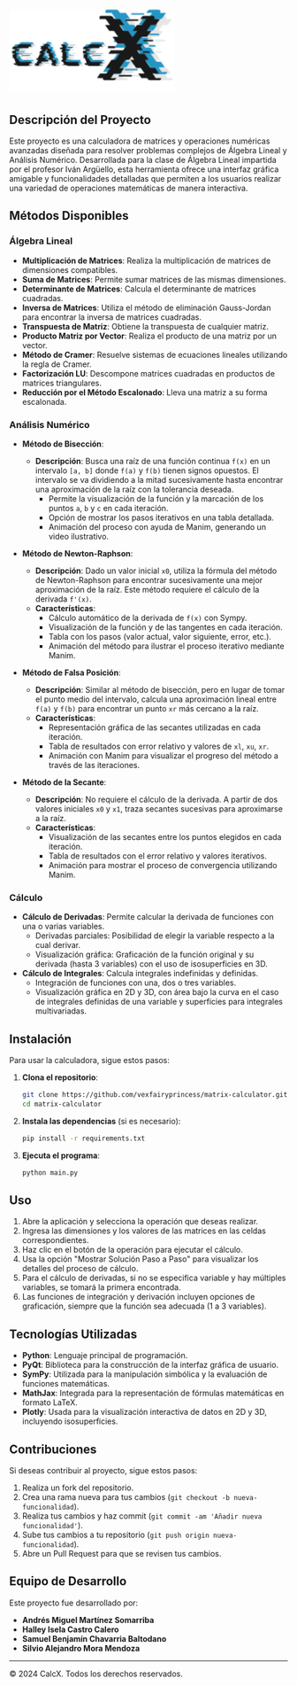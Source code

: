 # <img src="calcXlogo.svg" alt="Logo de Calculadora de Matrices" width="300">

## Descripción del Proyecto
Este proyecto es una calculadora de matrices y operaciones numéricas avanzadas diseñada para resolver problemas complejos de Álgebra Lineal y Análisis Numérico. Desarrollada para la clase de Álgebra Lineal impartida por el profesor Iván Argüello, esta herramienta ofrece una interfaz gráfica amigable y funcionalidades detalladas que permiten a los usuarios realizar una variedad de operaciones matemáticas de manera interactiva.

## Métodos Disponibles

### Álgebra Lineal
- **Multiplicación de Matrices**: Realiza la multiplicación de matrices de dimensiones compatibles.
- **Suma de Matrices**: Permite sumar matrices de las mismas dimensiones.
- **Determinante de Matrices**: Calcula el determinante de matrices cuadradas.
- **Inversa de Matrices**: Utiliza el método de eliminación Gauss-Jordan para encontrar la inversa de matrices cuadradas.
- **Transpuesta de Matriz**: Obtiene la transpuesta de cualquier matriz.
- **Producto Matriz por Vector**: Realiza el producto de una matriz por un vector.
- **Método de Cramer**: Resuelve sistemas de ecuaciones lineales utilizando la regla de Cramer.
- **Factorización LU**: Descompone matrices cuadradas en productos de matrices triangulares.
- **Reducción por el Método Escalonado**: Lleva una matriz a su forma escalonada.

### Análisis Numérico
- **Método de Bisección**:
  - **Descripción**: Busca una raíz de una función continua `f(x)` en un intervalo `[a, b]` donde `f(a)` y `f(b)` tienen signos opuestos. El intervalo se va dividiendo a la mitad sucesivamente hasta encontrar una aproximación de la raíz con la tolerancia deseada.
    - Permite la visualización de la función y la marcación de los puntos `a`, `b` y `c` en cada iteración.
    - Opción de mostrar los pasos iterativos en una tabla detallada.
    - Animación del proceso con ayuda de Manim, generando un video ilustrativo.

- **Método de Newton-Raphson**:
  - **Descripción**: Dado un valor inicial `x0`, utiliza la fórmula del método de Newton-Raphson para encontrar sucesivamente una mejor aproximación de la raíz. Este método requiere el cálculo de la derivada `f'(x)`.
  - **Características**:
    - Cálculo automático de la derivada de `f(x)` con Sympy.
    - Visualización de la función y de las tangentes en cada iteración.
    - Tabla con los pasos (valor actual, valor siguiente, error, etc.).
    - Animación del método para ilustrar el proceso iterativo mediante Manim.

- **Método de Falsa Posición**:
  - **Descripción**: Similar al método de bisección, pero en lugar de tomar el punto medio del intervalo, calcula una aproximación lineal entre `f(a)` y `f(b)` para encontrar un punto `xr` más cercano a la raíz.
  - **Características**:
    - Representación gráfica de las secantes utilizadas en cada iteración.
    - Tabla de resultados con error relativo y valores de `xl`, `xu`, `xr`.
    - Animación con Manim para visualizar el progreso del método a través de las iteraciones.

- **Método de la Secante**:
  - **Descripción**: No requiere el cálculo de la derivada. A partir de dos valores iniciales `x0` y `x1`, traza secantes sucesivas para aproximarse a la raíz.
  - **Características**:
    - Visualización de las secantes entre los puntos elegidos en cada iteración.
    - Tabla de resultados con el error relativo y valores iterativos.
    - Animación para mostrar el proceso de convergencia utilizando Manim.

### Cálculo
- **Cálculo de Derivadas**: Permite calcular la derivada de funciones con una o varias variables.  
  - Derivadas parciales: Posibilidad de elegir la variable respecto a la cual derivar.  
  - Visualización gráfica: Graficación de la función original y su derivada (hasta 3 variables) con el uso de isosuperficies en 3D.
- **Cálculo de Integrales**: Calcula integrales indefinidas y definidas.  
  - Integración de funciones con una, dos o tres variables.  
  - Visualización gráfica en 2D y 3D, con área bajo la curva en el caso de integrales definidas de una variable y superficies para integrales multivariadas.

## Instalación

Para usar la calculadora, sigue estos pasos:

1. **Clona el repositorio**:
   ```bash
   git clone https://github.com/vexfairyprincess/matrix-calculator.git
   cd matrix-calculator
   ```

2. **Instala las dependencias** (si es necesario):
   ```bash
   pip install -r requirements.txt
   ```

3. **Ejecuta el programa**:
   ```bash
   python main.py
   ```

## Uso

1. Abre la aplicación y selecciona la operación que deseas realizar.
2. Ingresa las dimensiones y los valores de las matrices en las celdas correspondientes.
3. Haz clic en el botón de la operación para ejecutar el cálculo.
4. Usa la opción "Mostrar Solución Paso a Paso" para visualizar los detalles del proceso de cálculo.
5. Para el cálculo de derivadas, si no se especifica variable y hay múltiples variables, se tomará la primera encontrada.
6. Las funciones de integración y derivación incluyen opciones de graficación, siempre que la función sea adecuada (1 a 3 variables).

## Tecnologías Utilizadas

- **Python**: Lenguaje principal de programación.
- **PyQt**: Biblioteca para la construcción de la interfaz gráfica de usuario.
- **SymPy**: Utilizada para la manipulación simbólica y la evaluación de funciones matemáticas.
- **MathJax**: Integrada para la representación de fórmulas matemáticas en formato LaTeX.
- **Plotly**: Usada para la visualización interactiva de datos en 2D y 3D, incluyendo isosuperficies.

## Contribuciones

Si deseas contribuir al proyecto, sigue estos pasos:

1. Realiza un fork del repositorio.
2. Crea una rama nueva para tus cambios (`git checkout -b nueva-funcionalidad`).
3. Realiza tus cambios y haz commit (`git commit -am 'Añadir nueva funcionalidad'`).
4. Sube tus cambios a tu repositorio (`git push origin nueva-funcionalidad`).
5. Abre un Pull Request para que se revisen tus cambios.

## Equipo de Desarrollo

Este proyecto fue desarrollado por:

- **Andrés Miguel Martínez Somarriba**
- **Halley Isela Castro Calero**
- **Samuel Benjamín Chavarria Baltodano**
- **Silvio Alejandro Mora Mendoza**

---

© 2024 CalcX. Todos los derechos reservados.
